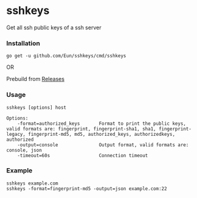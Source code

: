 # sshkeys

Get all ssh public keys of a ssh server

### Installation

    go get -u github.com/Eun/sshkeys/cmd/sshkeys

OR

Prebuild from [Releases](https://github.com/Eun/sshkeys/releases)

### Usage

    sshkeys [options] host

    Options:
        -format=authorized_keys       Format to print the public keys, valid formats are: fingerprint, fingerprint-sha1, sha1, fingerprint-legacy, fingerprint-md5, md5, authorized_keys, authorizedkeys, authorized
	    -output=console               Output format, valid formats are: console, json
        -timeout=60s                  Connection timeout

### Example

    sshkeys example.com
    sshkeys -format=fingerprint-md5 -output=json example.com:22

